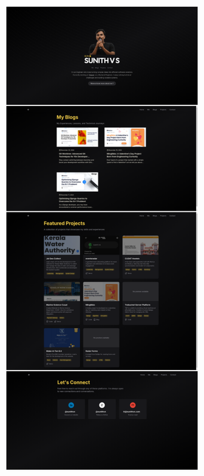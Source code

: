 [![Profile Screenshot](images/profile_screenshot.png)](https://www.sunithvs.com)
[![Blogs Screenshot](images/blogs_screenshot.png)](https://www.sunithvs.com/blogs)
[![Projects Screenshot](images/projects_screenshot.png)](https://www.sunithvs.com/projects)
[![Contact Screenshot](images/contact_screenshot.png)](https://www.sunithvs.com/contact)
